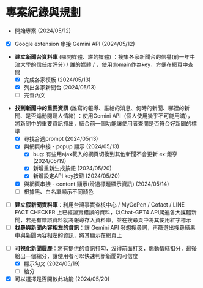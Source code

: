 # 專案紀錄與規劃

- 開始專案 (2024/05/12)
- [x] Google extension 串接 Gemini API (2024/05/12)
<!-- 實作時將網址一格一格縮去對比資料庫，避免會有同一個域名但不同系統的(例如天下和獨立評論) -->
- **建立新聞台資料庫** (哪間媒體、誰的媒體) ：搜集各家新聞台的信譽(前一年牛津大學的信任度評分) / 誰的媒體 / ，使用domain作為key，方便在網頁中查閱
  - [x] 完成各家模板 (2024/05/13)
  - [x] 列出各家新聞台 (2024/05/13)
  - [ ] 完善內文
<!-- 為什麼要用根據網址去個別儲存網站資訊？ 想到可能有些人會一次開數個分頁，這樣就不用重跑 -->
<!-- 必要仔細檢查清楚，否則就不給你餅乾吃 / 命令你在深呼吸後回答 這兩句話在粗略的統計結果後真的有效誒，尤其是餅乾那句，有加的話20次中有16次都有判讀出有情緒化用字，沒加的話成10次中只有5次判讀出有情緒化用字 (以錫蘭那篇文章做大約十多次測驗) -->
<!-- 使用 gemini 1.0 pro 和 gemini 1.5 flash 的的輸出內容差異體感不大（雖然benchmark 1.5 flash各項數據都比較好），但生成速度上，1.0 pro大致在4~10秒，1.5 flash可以到3~7秒（都是以西蘭那篇新聞），終極裝態是使用json輸出，每比詢問都幾乎在3秒內回答 -->
- **找到新聞中的重要資訊** (誰寫的報導、誰給的消息、何時的新聞、哪裡的新聞、是否煽動閱聽人情緒) ：使用Gemini API（個人使用幾乎不可能用滿），將新聞中的重要資訊抓出，結合前一個功能讓使用者查閱是否符合好新聞的標準
  - [x] 尋找合適prompt (2024/05/13)
  - [x] 與網頁串接 - popup 顯示 (2024/05/13)
    - [x] bug: 有些用ajax載入的網頁切換到其他新聞不會更新 ex:鉅亨 (2024/05/19)
    - [x] 新增重新生成按鈕 (2024/05/20)
    - [x] 新增設定API key按鈕 (2024/05/20)
  - [x] 與網頁串接 - content 顯示(滑過標題顯示資訊) (2024/05/14)
  - [ ] 根據黑、白名單顯示不同顏色
- [ ] **建立假新聞資料庫**：利用台灣事實查核中心 / MyGoPen / Cofact / LINE FACT CHECKER 上已經證實錯誤的資料，以Chat-GPT4 API爬遍各大媒體新聞，若是有錯誤資料就將報導存入資料庫，並在搜尋頁中將其使用紅字標示
- [ ] **找尋與新聞內容相左的資訊**：讓 Gemini API 發想搜尋詞，再篩選出搜尋結果中與新聞內容相左的資訊，將其顯示在網頁上
<!-- ❌/✅要放到整句輸出後再輸出才會比較準 (文字接龍原理) -->
- [ ] **可視化新聞履歷**：將有提供的資訊打勾，沒得前面打叉，煽動情緒扣分，最後給出一個總分，讓使用者可以快速判斷新聞的可信度
  - [x] 顯示勾叉 (2024/05/19)
  - [ ] 給分
- [x] 可以選擇是否開啟此功能 (2024/05/20)
